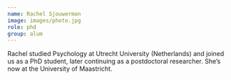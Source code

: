 ```yaml
---
name: Rachel Sjouwerman
image: images/photo.jpg
role: phd
group: alum
---
```


Rachel studied Psychology at Utrecht University (Netherlands) and joined us as a PhD student, later continuing as a postdoctoral researcher. She’s now at the University of Maastricht.


